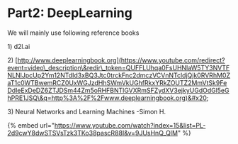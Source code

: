 # Part2: DeepLearning

We will mainly use following reference books

1\) d2l.ai&#x20;

2\) [http://www.deeplearningbook.org](https://www.youtube.com/redirect?event=video\_description\&redir\_token=QUFFLUhqa0FsUHNlaW5TY3NVTFNLNlJpcUp2Ym12NTdId3xBQ3Jtc0trckFnc2dmczVCVnNTcldjQjk0RVRhM0ZaT1c0WTBwemRCZ0UxWGJzdHhSWmVkUGhfRkxYRkZOUTZ2MmVtSk9FeDdleExDeDZ6ZTJDSm44Zm5oRHFBNTlGVXRmSFZydXV3ejkyUGdOdGl5eGhPRE1JSQ\&q=http%3A%2F%2Fwww.deeplearningbook.org)&#x20;

3\) Neural Networks and Learning Machines -Simon H.



{% embed url="https://www.youtube.com/watch?index=15&list=PL-2d9cwY8dwSTSVsTzk3TKo38pascR88I&v=9JUsHnQ_QlM" %}

